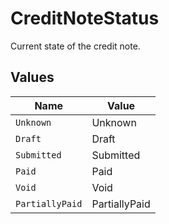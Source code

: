 # CreditNoteStatus

Current state of the credit note.


## Values

| Name            | Value           |
| --------------- | --------------- |
| `Unknown`       | Unknown         |
| `Draft`         | Draft           |
| `Submitted`     | Submitted       |
| `Paid`          | Paid            |
| `Void`          | Void            |
| `PartiallyPaid` | PartiallyPaid   |
